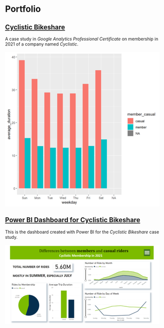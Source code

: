 # Portfolio

## [Cyclistic Bikeshare](/projects/Cyclistic/Cyclistic.md)
  A case study in *Google Analytics Professional Certificate* on membership in 2021 of a company named *Cyclistic*.
  <br><br>
  <img src="projects/Cyclistic/unnamed-chunk-18-1.png?raw=true">
  
## [Power BI Dashboard for Cyclistic Bikeshare](https://app.powerbi.com/view?r=eyJrIjoiZTMwM2ExYWEtODYzYy00OTFlLTllMDYtZTc1ZDhkZjljNmNjIiwidCI6ImM2ZTI5MzdjLTRhYjktNDY3Zi04MGZhLThkYWY1Nzc2MmY4NiJ9&pageName=ReportSection)
  This is the dashboard created with Power BI for the *Cyclistic Bikeshare* case study.
  <br><br>
  <img src="projects/Power BI/Cyclistic.png?raw=true">
